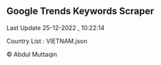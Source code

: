 

## Google Trends Keywords Scraper 
 
Last Update 25-12-2022 , 10:22:14

Country List :
VIETNAM.json



© Abdul Muttaqin 
